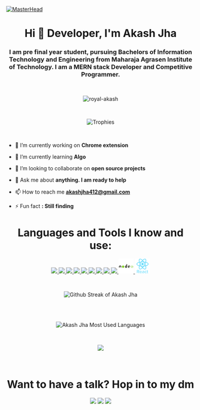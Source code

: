 [![MasterHead](https://www.topgun-tech.com/wp-content/uploads/2017/01/AdobeStock_120502836.jpg)](https://its-akashjha.github.io)
<h1 align="center">Hi 👋 Developer, I'm Akash Jha</h1>


<!-- [![Typing SVG](https://readme-typing-svg.herokuapp.com?size=40&color=%23F7E727&center=true&width=1000&lines=I+am+pre+final+year+student;+pursuing+Bachelors+of+Information+Technology+and+Engineering+from+Maharaja+Agrasen+Institute+of+Technology;+I+am+a+MERN+stack+Developer+and+Competitive+Programmer)](https://git.io/typing-svg)

<img width="380" align="right" alt="Github"
src="https://raw.githubusercontent.com/its-akashjha/its-akashjha/main/Resources/developers-gif-showcase.gif" 
/>  -->



<h3 align="center">I am pre final year student, pursuing Bachelors of Information Technology and Engineering from Maharaja Agrasen Institute of Technology. I am a MERN stack Developer and Competitive Programmer.</h3>
<br />

<p align="center"> <img src="https://komarev.com/ghpvc/?username=royal-akash&label=Profile%20views&color=0e75b6&style=flat" alt="royal-akash" /> </p>
<br />

<!-- Trophies -->
<p align="center">
  <img src="https://github-profile-trophy.vercel.app/?username=its-akashjha&theme=radical" alt="Trophies" />
</p>
<br />

- 🔭 I’m currently working on **Chrome extension**

- 🌱 I’m currently learning **Algo**

- 👯 I’m looking to collaborate on **open source projects**

- 💬 Ask me about **anything. I am ready to help**

- 📫 How to reach me **akashjha412@gmail.com**

- ⚡ Fun fact **: Still finding**


<h1 align="center"> Languages and Tools I know and use: </h1>
<p align="center">
  <a href="https://java.com" > <img src="https://img.icons8.com/color/48/000000/java-coffee-cup-logo--v1.png"/> </a>
  <a href="https://www.oracle.com/java/technologies/jspt.html"> <img src="https://img.icons8.com/color/48/000000/jsp.png"/> </a>
  <a href="https://www.w3.org/html/" target="_blank"> <img src="https://img.icons8.com/color/48/000000/html-5.png"/> </a>
  <a href="https://www.w3schools.com/css/" target="_blank"> <img src="https://img.icons8.com/color/48/000000/css3.png"/> </a>
  <a href="https://getbootstrap.com" target="_blank"> <img src="https://img.icons8.com/color/48/000000/bootstrap.png"/> </a>
  <a href="https://developer.mozilla.org/en-US/docs/Web/JavaScript" target="_blank"> <img src="https://img.icons8.com/color/48/000000/javascript.png"/> </a>
  <a href="https://www.mysql.com" target="_blank"> <img src="https://img.icons8.com/color/48/000000/mysql-logo.png"/> </a>
  <a href="https://git-scm.com" target="_blank"> <img src="https://img.icons8.com/color/48/000000/git.png"/> </a>
  <a href="https://www.cplusplus.com/" target="_blank"> <img src="https://img.icons8.com/color/48/000000/c-plus-plus-logo.png"/> </a>
  <a href="https://nodejs.org" target="_blank"> <img src="https://raw.githubusercontent.com/devicons/devicon/master/icons/nodejs/nodejs-original-wordmark.svg" alt="nodejs" width="40" height="40"/> </a>
  <a href="https://reactjs.org/" target="_blank"> <img src="https://raw.githubusercontent.com/devicons/devicon/master/icons/react/react-original-wordmark.svg" alt="react" width="40" height="40"/> </a>
</p>
<br />

<!-- Streak -->
<p align="center">
  <img src="https://github-readme-streak-stats.herokuapp.com?user=its-akashjha&theme=dark" alt="Github Streak of Akash Jha" />
</p>
<br/>

<br/>
<!--  Most used languages Stat  -->
<p align="center">
  <img align="center" src="https://github-readme-stats.vercel.app/api/top-langs?username=its-akashjha&show_icons=true&locale=en&layout=compact&theme=highcontrast" alt="Akash Jha Most Used Languages" />
</p>
<br/>

<!-- readme stat -->
<p align="center">
  <img src="https://github-readme-stats.vercel.app/api?username=its-akashjha&theme=highcontrast&show_icons=true" />
</p>
<br />

<!-- Social Links -->
<h1 align="center">Want to have a talk? Hop in to my dm</h1>
<p align="center">
  <a href = "https://www.linkedin.com/in/akash-jha-5a01ab193/"><img src="https://img.icons8.com/fluent/48/000000/linkedin.png"/></a>
  <a href = "https://twitter.com/its_akashjha"><img src="https://img.icons8.com/fluent/48/000000/twitter.png"/></a>
  <a href = "https://www.instagram.com/its_akashjha/"><img src="https://img.icons8.com/fluent/48/000000/instagram-new.png"/></a>
</p>

<br/>

